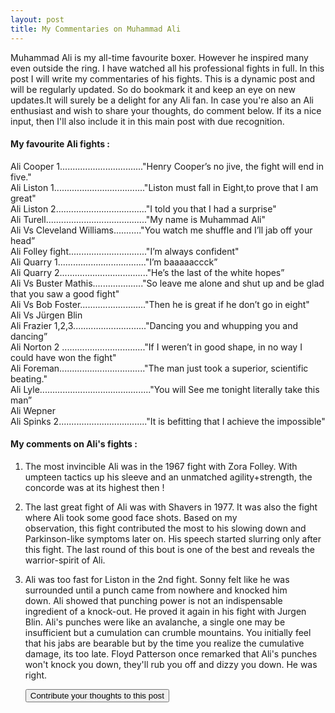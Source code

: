 ```yaml
---
layout: post
title: My Commentaries on Muhammad Ali
---
```


Muhammad Ali is my all-time favourite boxer. However he inspired many even outside the ring. I have watched all his professional fights
in full. In this post I will write my commentaries of his fights. This is a dynamic post and will be regularly updated. So do bookmark it and keep an eye on new updates.It will surely be a delight for any Ali fan. 
In case you're also an Ali enthusiast and wish to share your thoughts, do comment below.
If its a nice input, then I'll also include it in this main post with due recognition.  


#### My favourite Ali fights :
Ali Cooper 1................................."Henry Cooper’s no jive, the fight will end in five."  
Ali Liston 1...................................."Liston must fall in Eight,to prove that I am great"  
Ali Liston 2...................................."I told you that I had a surprise"  
Ali Turell........................................"My name is Muhammad Ali"  
Ali Vs Cleveland Williams..........."You watch me shuffle and I’ll jab off your head”  
Ali Folley fight..............................."I’m always confident"  
Ali Quarry 1..................................."I’m baaaaaccck”  
Ali Quarry 2..................................."He’s the last of the white hopes”  
Ali Vs Buster Mathis...................."So leave me alone and shut up and be glad that you saw a good fight"  
Ali Vs Bob Foster.........................."Then he is great if he don’t go in eight"  
Ali Vs Jürgen Blin   
Ali Frazier 1,2,3............................."Dancing you and whupping you and dancing”  
Ali Norton 2 ................................."If I weren’t in good  shape, in no way I could have won the fight"  
Ali Foreman.................................."The man just took a superior, scientific beating."  
Ali Lyle............................................"You will See me tonight literally take this man”  
Ali Wepner  
Ali Spinks 2..................................."It is befitting that I achieve the impossible"  

#### My comments on Ali's fights :

1.  The most invincible Ali was in the 1967 fight with Zora Folley. With umpteen tactics up his sleeve and an unmatched
    agility+strength, the concorde was at its highest then !
2.  The last great fight of Ali was with Shavers in 1977. It was also the fight where Ali took some good face shots. Based on my     
    observation, this fight contributed the most to his slowing down and Parkinson-like symptoms later on. His speech started slurring 
    only after this fight. The last round of this bout is one of the best and reveals the warrior-spirit of Ali.
3.  Ali was too fast for Liston in the 2nd fight. Sonny felt like he was surrounded until a punch came from nowhere and knocked him     
    down. Ali showed that punching power is not an indispensable ingredient of a knock-out. He proved it again in his fight with 
    Jurgen Blin. Ali's punches were like an avalanche, a single one may be insufficient but a cumulation can crumble mountains. You 
    initially feel that his jabs are bearable but by the time you realize the cumulative damage, its too late. Floyd Patterson once 
    remarked that Ali's punches won't knock you down, they'll rub you off and dizzy you down. He was right.
	
	<p id="mybutton"> <button onclick="change()">Contribute your thoughts to this post</button> </p>
	<script>
	function change()
	{
		v = document.getElementById("mybutton"); 
		v.innerHTML= "COMMENT BELOW or DROP ME AN EMAIL AT raman.butta.nitdgp@gmail.com";
	}
	</script>
	
	
	
	
	



